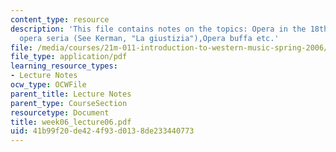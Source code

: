 ```yaml
---
content_type: resource
description: 'This file contains notes on the topics: Opera in the 18th century -
  opera seria (See Kerman, "La giustizia"),Opera buffa etc.'
file: /media/courses/21m-011-introduction-to-western-music-spring-2006/41b99f20de424f93d0138de233440773_week06_lecture06.pdf
file_type: application/pdf
learning_resource_types:
- Lecture Notes
ocw_type: OCWFile
parent_title: Lecture Notes
parent_type: CourseSection
resourcetype: Document
title: week06_lecture06.pdf
uid: 41b99f20-de42-4f93-d013-8de233440773
---
```

